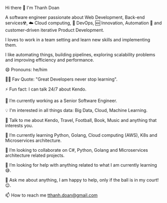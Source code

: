 Hi there 👋 I'm Thanh Doan

A software engineer passionate about Web Development, Back-end services☢️, ☁️ Cloud computing, 🚀 DevOps, 🆕 Innovation, Automation 🤖 and customer-driven iterative Product Development. 

I loves to work in a team setting and learn new skills and implementing them. 

I like automating things, building pipelines, exploring scalability problems and improving efficiency and performance. 

😄 Pronouns: he/him

💪🏼 Fav Quote: "Great Developers never stop learning".

⚡ Fun fact: I can talk 24/7 about Kendo.

🔭 I’m currently working as a Senior Software Engineer.

💡 I'm interested in all things data: Big Data, Cloud, Machine Learning.

💬 Talk to me about Kendo, Travel, Football, Book, Music and anything that interests you.

🌱 I’m currently learning Python, Golang, Cloud computing (AWS), K8s and Microservices architecture.

👯 I’m looking to collaborate on C#, Python, Golang and Microservices architecture related projects.

🤔 I’m looking for help with anything related to what I am currently learning 😅.

💬 Ask me about anything, I am happy to help, only if the ball is in my court!😉.

📫 How to reach me tthanh.doan@gmail.com
